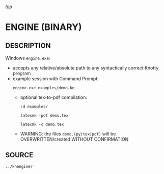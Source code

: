 <h6>top

# ENGINE (BINARY)

## DESCRIPTION
Windows `engine.exe`:
- accepts any relative/absolute path
  to any syntactically correct Knotty program
- example session with Command Prompt:
  ```
  engine.exe examples/demo.kn

  ```
  - optional tex-to-pdf compilation:
    ```
    cd examples/

    latexmk -pdf demo.tex

    latexmk -c demo.tex

    ```
  - WARNING: the files `demo.(py|tex|pdf)`
    will be OVERWRITTEN/created
    WITHOUT CONFIRMATION

## SOURCE
`../knengine/`
